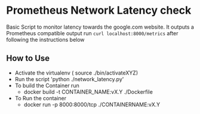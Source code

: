# Prometheus Network Latency check

Basic Script to monitor latency towards the google.com website.
It outputs a Prometheus compatible output
run `curl localhost:8000/metrics` after following the instructions below


## How to Use
- Activate the virtualenv ( source ./bin/activateXYZ)
- Run the script 'python ./network_latency.py'
- To build the Container run
  - docker build -t CONTAINER_NAME:vX.Y ./Dockerfile
- To Run the container
  - docker run -p 8000:8000/tcp ./CONTAINERNAME:vX.Y
